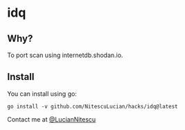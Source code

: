 # idq

## Why? 

To port scan using internetdb.shodan.io.

## Install

You can install using go:

```
go install -v github.com/NitescuLucian/hacks/idq@latest
```

Contact me at [@LucianNitescu](https://twitter.com/LucianNitescu)
